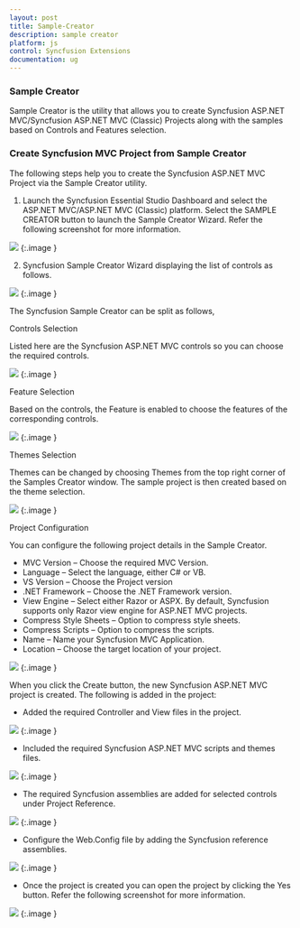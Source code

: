 ```yaml
---
layout: post
title: Sample-Creator
description: sample creator
platform: js
control: Syncfusion Extensions
documentation: ug
---
```


### Sample Creator

Sample Creator is the utility that allows you to create Syncfusion ASP.NET MVC/Syncfusion ASP.NET MVC (Classic) Projects along with the samples based on Controls and Features selection.


### Create Syncfusion MVC Project from Sample Creator

The following steps help you to create the Syncfusion ASP.NET MVC Project via the Sample Creator utility.

1. Launch the Syncfusion Essential Studio Dashboard and select the ASP.NET MVC/ASP.NET MVC (Classic) platform. Select the SAMPLE CREATOR button to launch the Sample Creator Wizard. Refer the following screenshot for more information. 



![](Create-Syncfusion-MVC-Project-from-Sample-Creator_images/Create-Syncfusion-MVC-Project-from-Sample-Creator_img1.png)
{:.image }


2. Syncfusion Sample Creator Wizard displaying the list of controls as follows. 



![](Create-Syncfusion-MVC-Project-from-Sample-Creator_images/Create-Syncfusion-MVC-Project-from-Sample-Creator_img2.png)
{:.image }


The Syncfusion Sample Creator can be split as follows,

Controls Selection

 Listed here are the Syncfusion ASP.NET MVC controls so you can choose the required controls. 



![](Create-Syncfusion-MVC-Project-from-Sample-Creator_images/Create-Syncfusion-MVC-Project-from-Sample-Creator_img3.png)
{:.image }


Feature Selection

Based on the controls, the Feature is enabled to choose the features of the corresponding controls.



![](Create-Syncfusion-MVC-Project-from-Sample-Creator_images/Create-Syncfusion-MVC-Project-from-Sample-Creator_img4.png)
{:.image }


Themes Selection

Themes can be changed by choosing Themes from the top right corner of the Samples Creator window. The sample project is then created based on the theme selection.



![](Create-Syncfusion-MVC-Project-from-Sample-Creator_images/Create-Syncfusion-MVC-Project-from-Sample-Creator_img5.png)
{:.image }


Project Configuration

You can configure the following project details in the Sample Creator.

* MVC Version – Choose the required MVC Version. 
* Language – Select the language, either C# or VB.
* VS Version – Choose the Project version
* .NET Framework – Choose the .NET Framework version.
* View Engine – Select either Razor or ASPX. By default, Syncfusion supports only Razor view engine for ASP.NET MVC projects.
* Compress Style Sheets – Option to compress style sheets.
* Compress Scripts – Option to compress the scripts.
* Name – Name your Syncfusion MVC Application.
* Location – Choose the target location of your project.



![](Create-Syncfusion-MVC-Project-from-Sample-Creator_images/Create-Syncfusion-MVC-Project-from-Sample-Creator_img6.png)
{:.image }


When you click the Create button, the new Syncfusion ASP.NET MVC project is created. The following is added in the project:

* Added the required Controller and View files in the project.



![](Create-Syncfusion-MVC-Project-from-Sample-Creator_images/Create-Syncfusion-MVC-Project-from-Sample-Creator_img7.png)
{:.image }


* Included the required Syncfusion ASP.NET MVC scripts and themes files.



![](Create-Syncfusion-MVC-Project-from-Sample-Creator_images/Create-Syncfusion-MVC-Project-from-Sample-Creator_img8.png)
{:.image }


* The required Syncfusion assemblies are added for selected controls under Project Reference.



![](Create-Syncfusion-MVC-Project-from-Sample-Creator_images/Create-Syncfusion-MVC-Project-from-Sample-Creator_img9.png)
{:.image }


* Configure the Web.Config file by adding the Syncfusion reference assemblies.



![](Create-Syncfusion-MVC-Project-from-Sample-Creator_images/Create-Syncfusion-MVC-Project-from-Sample-Creator_img10.png)
{:.image }


* Once the project is created you can open the project by clicking the Yes button. Refer the following screenshot for more information.



![](Create-Syncfusion-MVC-Project-from-Sample-Creator_images/Create-Syncfusion-MVC-Project-from-Sample-Creator_img11.png)
{:.image }


